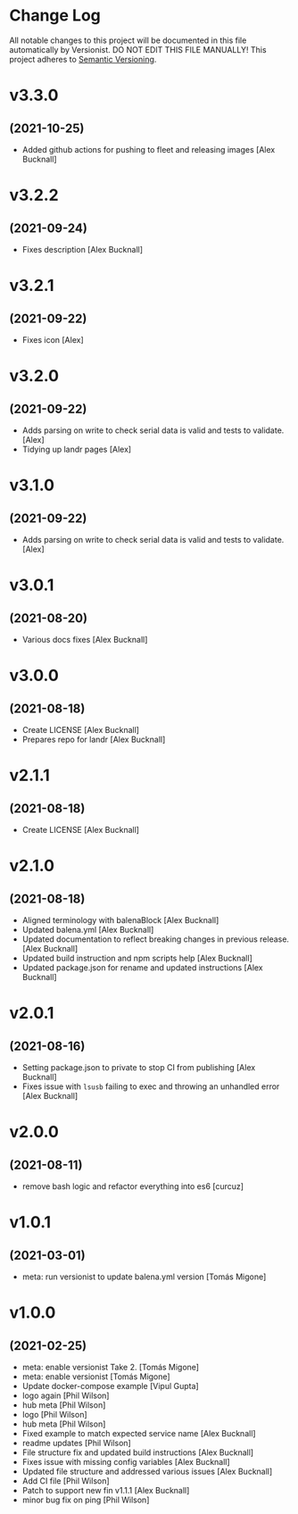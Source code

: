 # Change Log

All notable changes to this project will be documented in this file
automatically by Versionist. DO NOT EDIT THIS FILE MANUALLY!
This project adheres to [Semantic Versioning](http://semver.org/).

# v3.3.0
## (2021-10-25)

* Added github actions for pushing to fleet and releasing images [Alex Bucknall]

# v3.2.2
## (2021-09-24)

* Fixes description [Alex Bucknall]

# v3.2.1
## (2021-09-22)

* Fixes icon [Alex]

# v3.2.0
## (2021-09-22)

* Adds parsing on write to check serial data is valid and tests to validate. [Alex]
* Tidying up landr pages [Alex]

# v3.1.0
## (2021-09-22)

* Adds parsing on write to check serial data is valid and tests to validate. [Alex]

# v3.0.1
## (2021-08-20)

* Various docs fixes [Alex Bucknall]

# v3.0.0
## (2021-08-18)

* Create LICENSE [Alex Bucknall]
* Prepares repo for landr [Alex Bucknall]

# v2.1.1
## (2021-08-18)

* Create LICENSE [Alex Bucknall]

# v2.1.0
## (2021-08-18)

* Aligned terminology with balenaBlock [Alex Bucknall]
* Updated balena.yml [Alex Bucknall]
* Updated documentation to reflect breaking changes in previous release. [Alex Bucknall]
* Updated build instruction and npm scripts help [Alex Bucknall]
* Updated package.json for rename and updated instructions [Alex Bucknall]

# v2.0.1
## (2021-08-16)

* Setting package.json to private to stop CI from publishing [Alex Bucknall]
* Fixes issue with `lsusb` failing to exec and throwing an unhandled error [Alex Bucknall]

# v2.0.0
## (2021-08-11)

* remove bash logic and refactor everything into es6 [curcuz]

# v1.0.1
## (2021-03-01)

* meta: run versionist to update balena.yml version [Tomás Migone]

# v1.0.0
## (2021-02-25)

* meta: enable versionist Take 2. [Tomás Migone]
* meta: enable versionist [Tomás Migone]
* Update docker-compose example [Vipul Gupta]
* logo again [Phil Wilson]
* hub meta [Phil Wilson]
* logo [Phil Wilson]
* hub meta [Phil Wilson]
* Fixed example to match expected service name [Alex Bucknall]
* readme updates [Phil Wilson]
* File structure fix and updated build instructions [Alex Bucknall]
* Fixes issue with missing config variables [Alex Bucknall]
* Updated file structure and addressed various issues [Alex Bucknall]
* Add CI file [Phil Wilson]
* Patch to support new fin v1.1.1 [Alex Bucknall]
* minor bug fix on ping [Phil Wilson]
